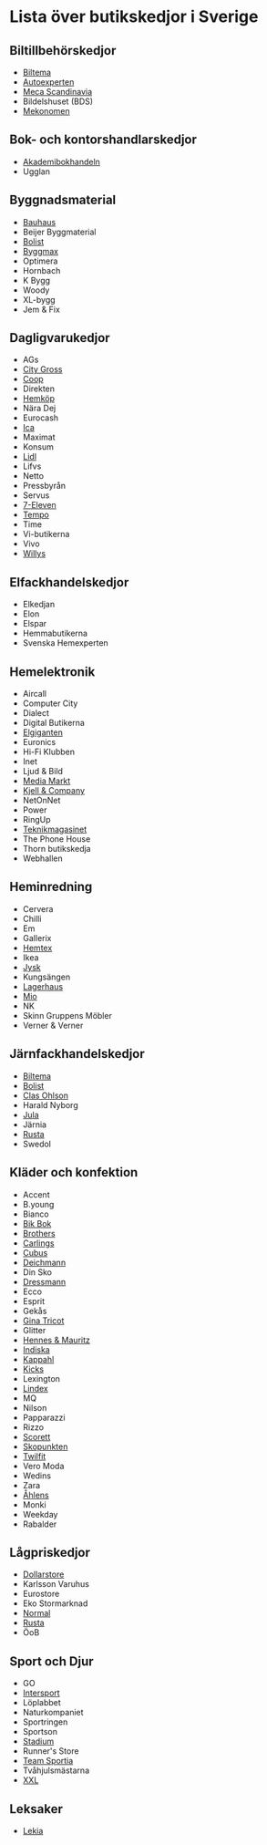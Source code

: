 # Lista över butikskedjor i Sverige



## Biltillbehörskedjor

- [Biltema](./biltema.yaml)
- [Autoexperten](./autoexperten.yaml)
- [Meca Scandinavia](./meca-bilservice.yaml)
- Bildelshuset (BDS)
- [Mekonomen](./mekonomen.yaml)



## Bok- och kontorshandlarskedjor

- [Akademibokhandeln](./akademibokhandeln.yaml)
- Ugglan



## Byggnadsmaterial

- [Bauhaus](./bauhaus.yaml)
- Beijer Byggmaterial
- [Bolist](./bolist.yaml)
- [Byggmax](./byggmax.yaml)
- Optimera
- Hornbach
- K Bygg
- Woody
- XL-bygg
- Jem & Fix



## Dagligvarukedjor

- AGs
- [City Gross](./citygross.yaml)
- [Coop](./coop.yaml)
- Direkten
- [Hemköp](./hemköp.yaml)
- Nära Dej
- Eurocash
- [Ica](./ica.yaml)
- Maximat
- Konsum
- [Lidl](./lidl.yaml)
- Lifvs
- Netto
- Pressbyrån
- Servus
- [7-Eleven](./seven-eleven.yaml)
- [Tempo](./tempo.yaml)
- Time
- Vi-butikerna
- Vivo
- [Willys](./willys.yaml)





## Elfackhandelskedjor

- Elkedjan
- Elon
- Elspar
- Hemmabutikerna
- Svenska Hemexperten



## Hemelektronik

- Aircall
- Computer City
- Dialect
- Digital Butikerna
- [Elgiganten](./elgiganten.yaml)
- Euronics
- Hi-Fi Klubben
- Inet
- Ljud & Bild
- [Media Markt](./mediamarkt.yaml)
- [Kjell & Company](./kjelloco.yaml)
- NetOnNet
- Power
- RingUp
- [Teknikmagasinet](./teknikmagasinet.yaml)
- The Phone House
- Thorn butikskedja
- Webhallen



## Heminredning

- Cervera
- Chilli
- Em
- Gallerix
- [Hemtex](./hemtex.yaml)
- Ikea
- [Jysk](./jysk.yaml)
- Kungsängen
- [Lagerhaus](./lagerhaus.yaml)
- [Mio](./mio-möbler.yaml)
- NK
- Skinn Gruppens Möbler
- Verner & Verner



## Järnfackhandelskedjor

- [Biltema](./biltema.yaml)
- [Bolist](./bolist.yaml)
- [Clas Ohlson](./clas-ohlson.yaml)
- Harald Nyborg
- [Jula](./jula.yaml)
- Järnia
- [Rusta](./rusta.yaml)
- Swedol



## Kläder och konfektion

- Accent
- B.young
- Bianco
- [Bik Bok](./bikbok.yaml)
- [Brothers](./brothers.yaml)
- [Carlings](./carlings.yaml)
- [Cubus](./cubus.yaml)
- [Deichmann](./deichmann.yaml)
- Din Sko
- [Dressmann](./dressmann.yaml)
- Ecco
- Esprit
- Gekås
- [Gina Tricot](./ginatricot.yaml)
- Glitter
- [Hennes & Mauritz](./hm.yaml)
- [Indiska](./indiska.yaml)
- [Kappahl](./kappahl.yaml)
- [Kicks](./kicks.yaml)
- Lexington
- [Lindex](./lindex.yaml)
- MQ
- Nilson
- Papparazzi
- Rizzo
- [Scorett](./scorett.yaml)
- [Skopunkten](./skopunkten.yaml)
- [Twilfit](./twilfit-by-change.yaml)
- Vero Moda
- Wedins
- Zara
- [Åhlens](./ahlens.yaml)
- Monki
- Weekday
- Rabalder



## Lågpriskedjor

- [Dollarstore](./dollarstore.yaml)
- Karlsson Varuhus
- Eurostore
- Eko Stormarknad
- [Normal](./normal.yaml)
- [Rusta](./rusta.yaml)
- ÖoB





## Sport och Djur

- GO
- [Intersport](./intersport.yaml)
- Löplabbet
- Naturkompaniet
- Sportringen
- Sportson
- [Stadium](./stadium.yaml)
- Runner's Store
- [Team Sportia](./team-sportia.yaml)
- Tvåhjulsmästarna
- [XXL](./xxl.yaml)



## Leksaker

- [Lekia](./lekia.yaml)
